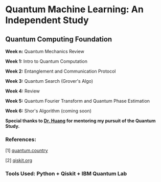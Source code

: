 # Quantum Machine Learning: An Independent Study

## Quantum Computing Foundation
 
**Week n:** Quantum Mechanics Review

**Week 1:** Intro to Quantum Computation

**Week 2:** Entanglement and Communication Protocol

**Week 3:** Quantum Search (Grover's Algo)

**Week 4:** Review

**Week 5:** Quantum Fourier Transform and Quantum Phase Estimation

**Week 6:** Shor's Algorithm (coming soon)

**Special thanks to [Dr. Huang](https://danehuang.github.io/index.html) for mentoring my pursuit of the Quantum Study.**

### References:

[1] [quantum.country](https://quantum.country/)

[2] [qiskit.org](https://qiskit.org/)

### **Tools Used:** Python + Qiskit + IBM Quantum Lab
